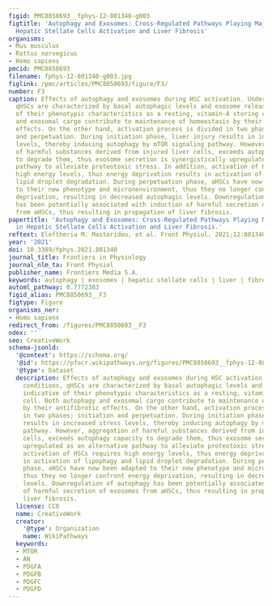 ```yaml
---
figid: PMC8850693__fphys-12-801340-g003
figtitle: 'Autophagy and Exosomes: Cross-Regulated Pathways Playing Major Roles in
  Hepatic Stellate Cells Activation and Liver Fibrosis'
organisms:
- Mus musculus
- Rattus norvegicus
- Homo sapiens
pmcid: PMC8850693
filename: fphys-12-801340-g003.jpg
figlink: /pmc/articles/PMC8850693/figure/F3/
number: F3
caption: Effects of autophagy and exosomes during HSC activation. Under normal conditions,
  qHSCs are characterized by basal autophagic levels and exosome release, indicative
  of their phenotypic characteristics as a resting, vitamin-A storing cell. Both autophagy
  and exosomal cargo contribute to maintenance of homeostasis by their antifibrotic
  effects. On the other hand, activation process is divided in two phases; initiation
  and perpetuation. During initiation phase, liver injury results in increased stress
  levels, thereby inducing autophagy by mTOR signaling pathway. However, aggregation
  of harmful substances derived from injured liver cells, exceeds autophagy capacity
  to degrade them, thus exosome secretion is synergistically upregulated as an alternative
  pathway to alleviate proteotoxic stress. In addition, activation of HSCs requires
  high energy levels, thus energy deprivation results in activation of lipophagy and
  lipid droplet degradation. During perpetuation phase, aHSCs have now been adapted
  to their new phenotype and micronenvironment, thus they no longer confront energy
  deprivation, resulting in decreased autophagic levels. Downregulation of autophagy
  has been potentially associated with induction of harmful secretion of exosomes
  from aHSCs, thus resulting in propagation of liver fibrosis.
papertitle: 'Autophagy and Exosomes: Cross-Regulated Pathways Playing Major Roles
  in Hepatic Stellate Cells Activation and Liver Fibrosis.'
reftext: Eleftheria M. Mastoridou, et al. Front Physiol. 2021;12:801340.
year: '2021'
doi: 10.3389/fphys.2021.801340
journal_title: Frontiers in Physiology
journal_nlm_ta: Front Physiol
publisher_name: Frontiers Media S.A.
keywords: autophagy | exosomes | hepatic stellate cells | liver | fibrosis
automl_pathway: 0.7772383
figid_alias: PMC8850693__F3
figtype: Figure
organisms_ner:
- Homo sapiens
redirect_from: /figures/PMC8850693__F3
ndex: ''
seo: CreativeWork
schema-jsonld:
  '@context': https://schema.org/
  '@id': https://pfocr.wikipathways.org/figures/PMC8850693__fphys-12-801340-g003.html
  '@type': Dataset
  description: Effects of autophagy and exosomes during HSC activation. Under normal
    conditions, qHSCs are characterized by basal autophagic levels and exosome release,
    indicative of their phenotypic characteristics as a resting, vitamin-A storing
    cell. Both autophagy and exosomal cargo contribute to maintenance of homeostasis
    by their antifibrotic effects. On the other hand, activation process is divided
    in two phases; initiation and perpetuation. During initiation phase, liver injury
    results in increased stress levels, thereby inducing autophagy by mTOR signaling
    pathway. However, aggregation of harmful substances derived from injured liver
    cells, exceeds autophagy capacity to degrade them, thus exosome secretion is synergistically
    upregulated as an alternative pathway to alleviate proteotoxic stress. In addition,
    activation of HSCs requires high energy levels, thus energy deprivation results
    in activation of lipophagy and lipid droplet degradation. During perpetuation
    phase, aHSCs have now been adapted to their new phenotype and micronenvironment,
    thus they no longer confront energy deprivation, resulting in decreased autophagic
    levels. Downregulation of autophagy has been potentially associated with induction
    of harmful secretion of exosomes from aHSCs, thus resulting in propagation of
    liver fibrosis.
  license: CC0
  name: CreativeWork
  creator:
    '@type': Organization
    name: WikiPathways
  keywords:
  - MTOR
  - AN
  - PDGFA
  - PDGFB
  - PDGFC
  - PDGFD
---
```

